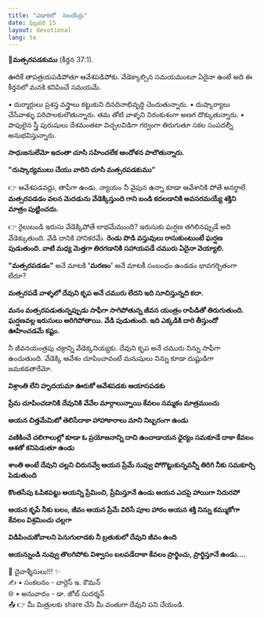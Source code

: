 ```yaml
---
title: "ఎడారిలో  సెలయేర్లు"
date: ఫిబ్రవరి 15
layout: devotional
lang: te
---
```


**📖మత్సరపడకుము**
 (కీర్తన 37:1). 

ఊరికే తాపత్రయపడిపోతూ ఆవేశపడిపోకు. వేడెక్కాల్సిన సమయమంటూ ఏదైనా ఉంటే అది ఈ కీర్తనలో మనకి కనిపించే సమయమే.

▪ దుర్మార్గులు ప్రశస్త వస్త్రాలు కట్టుకుని దినదినాభివృద్ధి చెందుతున్నారు.
▪ దుష్కార్యాలు చేసేవాళ్ళు పరిపాలకులౌతున్నారు. తమ తోటి వాళ్ళని నిరంకుశంగా అణగ దొక్కుతున్నారు.
▪ పాపులైన స్త్రీ పురుషులు దేశమంతటా విచ్చలవిడిగా గర్వంగా తిరుగుతూ సకల సంపదల్నీ అనుభవిస్తున్నారు.

 **సాధుజనులేమో ఇదంతా చూసి సహించలేక ఆందోళన పాలౌతున్నారు.**

**"దుష్కార్యములు చేయు వారిని చూసి మత్సరపడకుము”**

👉 ఆవేశపడవద్దు, తాపీగా ఉండు. న్యాయం నీ వైపున ఉన్నా కూడా ఆవేశానికి పోతే అనర్థాలే. 
**మత్సరపడడం వలన మెదడును వేడెక్కిస్తుంది గాని బండి కదలడానికి అవసరమయ్యే శక్తిని మాత్రం పుట్టించదు.**

👉 రైలుబండి ఇరుసు వేడెక్కిపోతే లాభమేముంది? ఇరుసుకు ఘర్షణ తగిలినప్పుడే అది వేడెక్కుతుంది. వేడి దానికి హానికరమే. 
**రెండు పొడి వస్తువులు రాసుకుంటుంటే ఘర్షణ పుడుతుంది. వాటి మధ్య మెత్తగా తిరగడానికి సహాయపడే చమురు ఏదైనా వెయ్యాలి.**

**"మత్సరపడడం"** అనే మాటకి **'మరణం'** అనే మాటకీ సంబంధం ఉండడం భావగర్భితంగా లేదూ? 

**మత్సరపడే వాళ్ళలో దేవుని కృప అనే చమురు లేదని ఇది సూచిస్తున్నది కదా.**

**మనం మత్సరపడుతున్నప్పుడు సాఫీగా సాగిపోతున్న జీవన యంత్రం రాపిడితో తిరుగుతుంది. ఘర్షణవల్ల ఇరుసులు అరిగిపోతాయి. వేడి పుడుతుంది. ఇది ఎక్కడికి దారి తీస్తుందో ఊహించడమే కష్టం.**

నీ జీవనయంత్రపు చక్రాన్ని వేడెక్కనియ్యకు. దేవుని కృప అనే చమురు నిన్ను సాఫీగా ఉంచుతుంది. వేడెక్కి ఆవేశం చూపించావంటే మనుషులు నిన్ను కూడా దుష్టుడిగా జమకడతారేమో.

**విశ్రాంతి లేని హృదయమా ఊరుకో ఆవేశపడకు ఆయాసపడకు**

**ప్రేమ చూపించడానికి దేవునికి వేవేల మార్గాలున్నాయి కేవలం నమ్మకం మాత్రముంచు**

**ఆయన చిత్తమేమిటో తెలిసేదాకా హాహాకారాలు మాని నిబ్బరంగా ఉండు**

**వణికించే చలిగాలుల్లో కూడా ఓ ప్రయోజనాన్ని దాచి ఉంచాడాయన ధైర్యం సమకూడే దాకా కేవలం ఆశతో కనిపెడుతూ ఉండు**

**శాంతి అంటే దేవుని చల్లని చిరునవ్వే ఆయన ప్రేమే నువ్వు పోగొట్టుకున్నవన్నీ తిరిగి నీకు సమకూర్చి పెడుతుంది**

**కొంతసేపు ఓపికపట్టు ఆయన్ని ప్రేమించి, ప్రేమిస్తూనే ఉండు ఆయన ఎదపై హాయిగా నిదురపో**

**ఆయన కృపే నీకు బలం, జీవం ఆయన ప్రేమే విరిసే పూల హారం ఆయన శక్తి నిన్ను కమ్ముకోగా కేవలం విశ్రమించు చల్లగా**

**విడిపించుకోవాలని పెనుగులాడకు నీ బ్రతుకులో దేవుని జీవం ఉంది**

**ఆయన్నుండి నువ్వు తొలగిపోకు విశ్వాసం బలపడేదాకా కేవలం ప్రార్థించు, ప్రార్థిస్తూనే ఉండు....**

<div class="blessing">🙏 <span class="bless-text">దైవాశ్శీసులు!!!</span> ✨</div>

<div class="credit">✍️ <span class="credit-text">▪ సంకలనం - చార్లెస్ ఇ. కౌమన్</span></div>
<div class="credit">🌐 <span class="credit-text">▪ అనువాదం - డా. జోబ్ సుదర్శన్</span></div>


<div class="share">📤 👉 <span class="share-text">మీ మిత్రులకు share చేసి మీ వంతుగా దేవుని పని చేయండి.</span></div>
